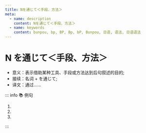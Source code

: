 ```yaml
---
title: Nを通じて＜手段、方法＞
meta:
  - name: description
    content: Nを通じて＜手段、方法＞
  - name: keywords
    content: bunpou, bp, BP, Bp, bP, Bunpou, 日语, 语法, 日语语法
---
```


# N を通じて＜手段、方法＞

* 意义：表示借助某种工具、手段或方法达到后句叙述的目的;
* 接续：名词 + を通じて;
* 译文：通过……

::: info :books: 例句

1. <grammer-content id='1-12-10-0' sentence='[日本語/にほんご][学習/がくしゅう]を**[通/つう]じて**、[中国/ちゅうごく]の[歴史/れきし]や[文化/ぶんか]をもっと[知る/しる]ことの[重要/じゅうよう]さに[気づい/きづい]た。' trans='通过学习日语，我意识到了进一步了解中国历史和文化的重要性。' />
2. <grammer-content id='1-12-10-1' sentence='3[人/にん]はインターネットを**[通/つう]じて**[知り合っ/しりあっ]た。' trans='这三个人是在网上认识的。' />
3. <grammer-content id='1-12-10-2' sentence='アルバイトを**[通/つう]じて**いろいろなことを[学ん/まなん]だ。' trans='通过打工学会了不少东西。' />

:::
